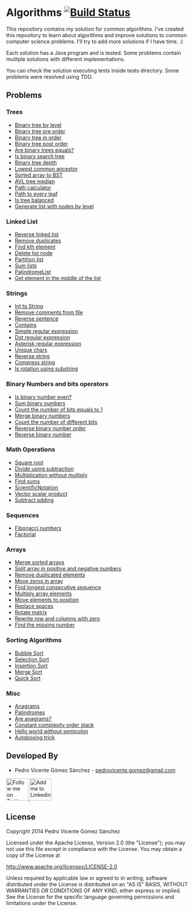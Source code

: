 Algorithms [![Build Status](https://travis-ci.org/pedrovgs/Algorithms.svg?branch=master)](https://travis-ci.org/pedrovgs/Algorithms)
==========

This repository contains my solution for common algorithms. I've created this repository to learn about algorithms and improve solutions to common computer science problems. I'll try to add more solutions if I have time. :)

Each solution has a Java program and is tested. Some problems contain mulitple solutions with different implementations.

You can check the solution executing tests inside tests directory. Some problems were resolved using TDD.

Problems
--------

### Trees

* [Binary tree by level](https://github.com/pedrovgs/Algorithms/blob/master/src/main/java/com/github/pedrovgs/problem13/BinaryTreeByLevel.java)
* [Binary tree pre order](https://github.com/pedrovgs/Algorithms/blob/master/src/main/java/com/github/pedrovgs/problem14/BinaryTreePreOrder.java)
* [Binary tree in order](https://github.com/pedrovgs/Algorithms/blob/master/src/main/java/com/github/pedrovgs/problem15/BinaryTreeInOrder.java)
* [Binary tree post order](https://github.com/pedrovgs/Algorithms/blob/master/src/main/java/com/github/pedrovgs/problem16/BinaryTreePostOrder.java)
* [Are binary trees equals?](https://github.com/pedrovgs/Algorithms/blob/master/src/main/java/com/github/pedrovgs/problem17/BinaryTreeEquals.java)
* [Is binary search tree](https://github.com/pedrovgs/Algorithms/blob/master/src/main/java/com/github/pedrovgs/problem18/IsBST.java)
* [Binary tree depth](https://github.com/pedrovgs/Algorithms/blob/master/src/main/java/com/github/pedrovgs/problem19/BinaryTreeDepth.java)
* [Lowest common ancestor](https://github.com/pedrovgs/Algorithms/blob/master/src/main/java/com/github/pedrovgs/problem21/LowestCommonAncestor.java)
* [Sorted array to BST](https://github.com/pedrovgs/Algorithms/blob/master/src/main/java/com/github/pedrovgs/problem24/SortedArrayToBST.java)
* [AVL tree median](https://github.com/pedrovgs/Algorithms/blob/master/src/main/java/com/github/pedrovgs/problem36/AvlTreeMedian.java)
* [Path calculator](https://github.com/pedrovgs/Algorithms/blob/master/src/main/java/com/github/pedrovgs/problem37/PathCalculator.java)
* [Path to every leaf](https://github.com/pedrovgs/Algorithms/blob/master/src/main/java/com/github/pedrovgs/problem38/PathToEveryLeaf.java)
* [Is tree balanced](https://github.com/pedrovgs/Algorithms/blob/master/src/main/java/com/github/pedrovgs/problem65/IsTreeBalanced.java)
* [Generate list with nodes by level](https://github.com/pedrovgs/Algorithms/blob/master/src/main/java/com/github/pedrovgs/problem66/TreeToListByLevel.java)

### Linked List

* [Reverse linked list](https://github.com/pedrovgs/Algorithms/blob/master/src/main/java/com/github/pedrovgs/problem22/ReverseLinkedList.java)
* [Remove duplicates](https://github.com/pedrovgs/Algorithms/blob/master/src/main/java/com/github/pedrovgs/problem57/RemoveListDuplicatedElements.java)
* [Find kth element](https://github.com/pedrovgs/Algorithms/blob/master/src/main/java/com/github/pedrovgs/problem58/FindKthElement.java)
* [Delete list node](https://github.com/pedrovgs/Algorithms/blob/master/src/main/java/com/github/pedrovgs/problem59/DeleteListNode.java)
* [Partition list](https://github.com/pedrovgs/Algorithms/blob/master/src/main/java/com/github/pedrovgs/problem60/PartitionList.java)
* [Sum lists](https://github.com/pedrovgs/Algorithms/blob/master/src/main/java/com/github/pedrovgs/problem61/SumLists.java)
* [PalindromeList](https://github.com/pedrovgs/Algorithms/blob/master/src/main/java/com/github/pedrovgs/problem62/PalindromeList.java)
* [Get element in the middle of the list](https://github.com/pedrovgs/Algorithms/blob/master/src/main/java/com/github/pedrovgs/problem64/GetTheElementInTheMiddleOfTheList.java)

### Strings

* [Int to String](https://github.com/pedrovgs/Algorithms/blob/master/src/main/java/com/github/pedrovgs/problem11/IntToString.java)
* [Remove comments from file](https://github.com/pedrovgs/Algorithms/blob/master/src/main/java/com/github/pedrovgs/problem23/RemoveComments.java)
* [Reverse sentence](https://github.com/pedrovgs/Algorithms/blob/master/src/main/java/com/github/pedrovgs/problem27/ReverseSentence.java)
* [Contains](https://github.com/pedrovgs/Algorithms/blob/master/src/main/java/com/github/pedrovgs/problem32/Contains.java)
* [Simple regular expression](https://github.com/pedrovgs/Algorithms/blob/master/src/main/java/com/github/pedrovgs/problem33/SimpleRegularExpression.java)
* [Dot regular expression](https://github.com/pedrovgs/Algorithms/blob/master/src/main/java/com/github/pedrovgs/problem34/DotRegularExpression.java)
* [Asterisk regular expression](https://github.com/pedrovgs/Algorithms/blob/master/src/main/java/com/github/pedrovgs/problem35/AsteriskRegularExpression.java)
* [Unique chars](https://github.com/pedrovgs/Algorithms/blob/master/src/main/java/com/github/pedrovgs/problem50/UniqueChars.java)
* [Reverse string](https://github.com/pedrovgs/Algorithms/blob/master/src/main/java/com/github/pedrovgs/problem51/ReverseString.java)
* [Compress string](https://github.com/pedrovgs/Algorithms/blob/master/src/main/java/com/github/pedrovgs/problem53/CompressString.java)
* [Is rotation using substring](https://github.com/pedrovgs/Algorithms/blob/master/src/main/java/com/github/pedrovgs/problem56/IsRotationUsingIsSubstring.java)

### Binary Numbers and bits operators

* [Is binary number even?](https://github.com/pedrovgs/Algorithms/blob/master/src/main/java/com/github/pedrovgs/problem68/IsEven.java)
* [Sum binary numbers](https://github.com/pedrovgs/Algorithms/blob/master/src/main/java/com/github/pedrovgs/problem3/SumBinaryNumbers.java)
* [Count the number of bits equals to 1](https://github.com/pedrovgs/Algorithms/blob/master/src/main/java/com/github/pedrovgs/problem1/BitsCounter.java)
* [Merge binary numbers](https://github.com/pedrovgs/Algorithms/blob/master/src/main/java/com/github/pedrovgs/problem67/MergeBinaryNumbers.java)
* [Count the number of different bits](https://github.com/pedrovgs/Algorithms/blob/master/src/main/java/com/github/pedrovgs/problem69/BitsToTransform.java)
* [Reverse binary number order](https://github.com/pedrovgs/Algorithms/blob/master/src/main/java/com/github/pedrovgs/problem70/ReverseOrderOfBinaryNumber.java)
* [Reverse binary number](https://github.com/pedrovgs/Algorithms/blob/master/src/main/java/com/github/pedrovgs/problem71/ReverseBinaryNumber.java)

### Math Operations

* [Square root](https://github.com/pedrovgs/Algorithms/blob/master/src/main/java/com/github/pedrovgs/problem4/SquareRoot.java)
* [Divide using subtraction](https://github.com/pedrovgs/Algorithms/blob/master/src/main/java/com/github/pedrovgs/problem5/DivideUsingSubtraction.java)
* [Multiplication without multiply](https://github.com/pedrovgs/Algorithms/blob/master/src/main/java/com/github/pedrovgs/problem20/MultiplicationWithoutMultiply.java)
* [Find sums](https://github.com/pedrovgs/Algorithms/blob/master/src/main/java/com/github/pedrovgs/problem28/FindSums.java)
* [ScientificNotation](https://github.com/pedrovgs/Algorithms/blob/master/src/main/java/com/github/pedrovgs/problem30/ScientificNotation.java)
* [Vector scalar product](https://github.com/pedrovgs/Algorithms/blob/master/src/main/java/com/github/pedrovgs/problem2/VectorScalarProduct.java)
* [Subtract adding](https://github.com/pedrovgs/Algorithms/blob/master/src/main/java/com/github/pedrovgs/problem73/SubtractAdding.java)

### Sequences

* [Fibonacci numbers](https://github.com/pedrovgs/Algorithms/blob/master/src/main/java/com/github/pedrovgs/problem7/FibonacciNumbers.java)
* [Factorial](https://github.com/pedrovgs/Algorithms/blob/master/src/main/java/com/github/pedrovgs/problem9/Factorial.java)

### Arrays

* [Merge sorted arrays](https://github.com/pedrovgs/Algorithms/blob/master/src/main/java/com/github/pedrovgs/problem6/MergeSortedArrays.java)
* [Split array in positive and negative numbers](https://github.com/pedrovgs/Algorithms/blob/master/src/main/java/com/github/pedrovgs/problem8/SplitArray.java)
* [Remove duplicated elements](https://github.com/pedrovgs/Algorithms/blob/master/src/main/java/com/github/pedrovgs/problem10/RemoveDuplicates.java)
* [Move zeros in array](https://github.com/pedrovgs/Algorithms/blob/master/src/main/java/com/github/pedrovgs/problem12/MoveZerosInArray.java)
* [Find longest consecutive sequence](https://github.com/pedrovgs/Algorithms/blob/master/src/main/java/com/github/pedrovgs/problem31/FindLongestConsecutiveSequence.java)
* [Multiply array elements](https://github.com/pedrovgs/Algorithms/blob/master/src/main/java/com/github/pedrovgs/problem39/MultiplyArrayElements.java)
* [Move elements to position](https://github.com/pedrovgs/Algorithms/blob/master/src/main/java/com/github/pedrovgs/problem40/MoveElementsToPositions.java)
* [Replace spaces](https://github.com/pedrovgs/Algorithms/blob/master/src/main/java/com/github/pedrovgs/problem52/ReplaceSpaces.java)
* [Rotate matrix](https://github.com/pedrovgs/Algorithms/blob/master/src/main/java/com/github/pedrovgs/problem54/RotateMatrix.java)
* [Rewrite row and columns with zero](https://github.com/pedrovgs/Algorithms/blob/master/src/main/java/com/github/pedrovgs/problem55/RewriteRowAndColumnsWithZeros.java)
* [Find the missing number](https://github.com/pedrovgs/Algorithms/blob/master/src/main/java/com/github/pedrovgs/problem72/FindTheMissingNumber.java)

### Sorting Algorithms

* [Bubble Sort](https://github.com/pedrovgs/Algorithms/blob/master/src/main/java/com/github/pedrovgs/problem74/BubbleSort.java)
* [Selection Sort](https://github.com/pedrovgs/Algorithms/blob/master/src/main/java/com/github/pedrovgs/problem75/SelectionSort.java)
* [Insertion Sort](https://github.com/pedrovgs/Algorithms/blob/master/src/main/java/com/github/pedrovgs/problem76/InsertionSort.java)
* [Merge Sort](https://github.com/pedrovgs/Algorithms/blob/master/src/main/java/com/github/pedrovgs/problem79/MergeSort.java)
* [Quick Sort](https://github.com/pedrovgs/Algorithms/blob/master/src/main/java/com/github/pedrovgs/problem80/QuickSort.java)


### Misc

* [Anagrams](https://github.com/pedrovgs/Algorithms/blob/master/src/main/java/com/github/pedrovgs/problem25/Anagrams.java)
* [Palindromes](https://github.com/pedrovgs/Algorithms/blob/master/src/main/java/com/github/pedrovgs/problem26/Palindromes.java)
* [Are anagrams?](https://github.com/pedrovgs/Algorithms/blob/master/src/main/java/com/github/pedrovgs/problem29/AreAnagrams.java)
* [Constant complexity order stack](https://github.com/pedrovgs/Algorithms/blob/master/src/main/java/com/github/pedrovgs/problem63/ConstantComplexityOrderStack.java)
* [Hello world without semicolon](https://github.com/pedrovgs/Algorithms/blob/master/src/main/java/com/github/pedrovgs/problem77/HelloWorldWithoutSemicolon.java)
* [Autoboxing trick](https://github.com/pedrovgs/Algorithms/blob/master/src/main/java/com/github/pedrovgs/problem78/AutoBoxingTrick.java)

Developed By
------------

* Pedro Vicente Gómez Sánchez - <pedrovicente.gomez@gmail.com>

<a href="https://twitter.com/pedro_g_s">
  <img alt="Follow me on Twitter" src="https://image.freepik.com/iconos-gratis/twitter-logo_318-40209.jpg" height="60" width="60"/>
</a>
<a href="https://es.linkedin.com/in/pedrovgs">
  <img alt="Add me to Linkedin" src="https://image.freepik.com/iconos-gratis/boton-del-logotipo-linkedin_318-84979.png" height="60" width="60"/>
</a>


License
-------

Copyright 2014 Pedro Vicente Gómez Sánchez

Licensed under the Apache License, Version 2.0 (the "License");
you may not use this file except in compliance with the License.
You may obtain a copy of the License at

http://www.apache.org/licenses/LICENSE-2.0

Unless required by applicable law or agreed to in writing, software
distributed under the License is distributed on an "AS IS" BASIS,
WITHOUT WARRANTIES OR CONDITIONS OF ANY KIND, either express or implied.
See the License for the specific language governing permissions and
limitations under the License.
